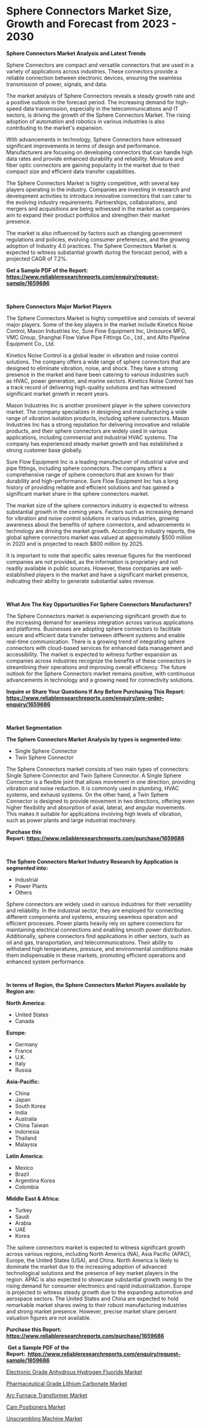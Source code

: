 <p><h1>Sphere Connectors Market Size, Growth and Forecast from 2023 - 2030</h1></p><p><strong>Sphere Connectors Market Analysis and Latest Trends</strong></p>
<p><p>Sphere Connectors are compact and versatile connectors that are used in a variety of applications across industries. These connectors provide a reliable connection between electronic devices, ensuring the seamless transmission of power, signals, and data.</p><p>The market analysis of Sphere Connectors reveals a steady growth rate and a positive outlook in the forecast period. The increasing demand for high-speed data transmission, especially in the telecommunications and IT sectors, is driving the growth of the Sphere Connectors Market. The rising adoption of automation and robotics in various industries is also contributing to the market's expansion.</p><p>With advancements in technology, Sphere Connectors have witnessed significant improvements in terms of design and performance. Manufacturers are focusing on developing connectors that can handle high data rates and provide enhanced durability and reliability. Miniature and fiber optic connectors are gaining popularity in the market due to their compact size and efficient data transfer capabilities.</p><p>The Sphere Connectors Market is highly competitive, with several key players operating in the industry. Companies are investing in research and development activities to introduce innovative connectors that can cater to the evolving industry requirements. Partnerships, collaborations, and mergers and acquisitions are being witnessed in the market as companies aim to expand their product portfolios and strengthen their market presence.</p><p>The market is also influenced by factors such as changing government regulations and policies, evolving consumer preferences, and the growing adoption of Industry 4.0 practices. The Sphere Connectors Market is expected to witness substantial growth during the forecast period, with a projected CAGR of 7.2%.</p></p>
<p><strong>Get a Sample PDF of the Report:&nbsp; <a href="https://www.reliableresearchreports.com/enquiry/request-sample/1659686">https://www.reliableresearchreports.com/enquiry/request-sample/1659686</a></strong></p>
<p>&nbsp;</p>
<p><strong>Sphere Connectors Major Market Players</strong></p>
<p><p>The Sphere Connectors Market is highly competitive and consists of several major players. Some of the key players in the market include Kinetics Noise Control, Mason Industries Inc, Sure Flow Equipment Inc, Unisource MFG, VMC Group, Shanghai Flow Valve Pipe Fittings Co., Ltd., and Allto Pipeline Equipment Co., Ltd.</p><p>Kinetics Noise Control is a global leader in vibration and noise control solutions. The company offers a wide range of sphere connectors that are designed to eliminate vibration, noise, and shock. They have a strong presence in the market and have been catering to various industries such as HVAC, power generation, and marine sectors. Kinetics Noise Control has a track record of delivering high-quality solutions and has witnessed significant market growth in recent years.</p><p>Mason Industries Inc is another prominent player in the sphere connectors market. The company specializes in designing and manufacturing a wide range of vibration isolation products, including sphere connectors. Mason Industries Inc has a strong reputation for delivering innovative and reliable products, and their sphere connectors are widely used in various applications, including commercial and industrial HVAC systems. The company has experienced steady market growth and has established a strong customer base globally.</p><p>Sure Flow Equipment Inc is a leading manufacturer of industrial valve and pipe fittings, including sphere connectors. The company offers a comprehensive range of sphere connectors that are known for their durability and high-performance. Sure Flow Equipment Inc has a long history of providing reliable and efficient solutions and has gained a significant market share in the sphere connectors market.</p><p>The market size of the sphere connectors industry is expected to witness substantial growth in the coming years. Factors such as increasing demand for vibration and noise control solutions in various industries, growing awareness about the benefits of sphere connectors, and advancements in technology are driving the market growth. According to industry reports, the global sphere connectors market was valued at approximately $500 million in 2020 and is projected to reach $800 million by 2025.</p><p>It is important to note that specific sales revenue figures for the mentioned companies are not provided, as the information is proprietary and not readily available in public sources. However, these companies are well-established players in the market and have a significant market presence, indicating their ability to generate substantial sales revenue.</p></p>
<p>&nbsp;</p>
<p><strong>What Are The Key Opportunities For Sphere Connectors Manufacturers?</strong></p>
<p><p>The Sphere Connectors market is experiencing significant growth due to the increasing demand for seamless integration across various applications and platforms. Businesses are adopting sphere connectors to facilitate secure and efficient data transfer between different systems and enable real-time communication. There is a growing trend of integrating sphere connectors with cloud-based services for enhanced data management and accessibility. The market is expected to witness further expansion as companies across industries recognize the benefits of these connectors in streamlining their operations and improving overall efficiency. The future outlook for the Sphere Connectors market remains positive, with continuous advancements in technology and a growing need for connectivity solutions.</p></p>
<p><strong>Inquire or Share Your Questions If Any Before Purchasing This Report: <a href="https://www.reliableresearchreports.com/enquiry/pre-order-enquiry/1659686">https://www.reliableresearchreports.com/enquiry/pre-order-enquiry/1659686</a></strong></p>
<p>&nbsp;</p>
<p><strong>Market Segmentation</strong></p>
<p><strong>The Sphere Connectors Market Analysis by types is segmented into:</strong></p>
<p><ul><li>Single Sphere Connector</li><li>Twin Sphere Connector</li></ul></p>
<p><p>The Sphere Connectors market consists of two main types of connectors: Single Sphere Connector and Twin Sphere Connector. A Single Sphere Connector is a flexible joint that allows movement in one direction, providing vibration and noise reduction. It is commonly used in plumbing, HVAC systems, and exhaust systems. On the other hand, a Twin Sphere Connector is designed to provide movement in two directions, offering even higher flexibility and absorption of axial, lateral, and angular movements. This makes it suitable for applications involving high levels of vibration, such as power plants and large industrial machinery.</p></p>
<p><strong>Purchase this Report:&nbsp;<a href="https://www.reliableresearchreports.com/purchase/1659686">https://www.reliableresearchreports.com/purchase/1659686</a></strong></p>
<p>&nbsp;</p>
<p><strong>The Sphere Connectors Market Industry Research by Application is segmented into:</strong></p>
<p><ul><li>Industrial</li><li>Power Plants</li><li>Others</li></ul></p>
<p><p>Sphere connectors are widely used in various industries for their versatility and reliability. In the industrial sector, they are employed for connecting different components and systems, ensuring seamless operation and efficient processes. Power plants heavily rely on sphere connectors for maintaining electrical connections and enabling smooth power distribution. Additionally, sphere connectors find applications in other sectors, such as oil and gas, transportation, and telecommunications. Their ability to withstand high temperatures, pressure, and environmental conditions make them indispensable in these markets, promoting efficient operations and enhanced system performance.</p></p>
<p>&nbsp;</p>
<p><strong>In terms of Region, the Sphere Connectors Market Players available by Region are:</strong></p>
<p>
    <p> <strong> North America: </strong>
        <ul>
            <li>United States</li>
            <li>Canada</li>
        </ul>
        </p> 
    <p> <strong> Europe: </strong>
        <ul>
            <li>Germany</li>
            <li>France</li>
            <li>U.K.</li>
            <li>Italy</li>
            <li>Russia</li>
        </ul>
        </p> 
    <p> <strong> Asia-Pacific: </strong>
        <ul>
            <li>China</li>
            <li>Japan</li>
            <li>South Korea</li>
            <li>India</li>
            <li>Australia</li>
            <li>China Taiwan</li>
            <li>Indonesia</li>
            <li>Thailand</li>
            <li>Malaysia</li>
        </ul>
        </p> 
    <p> <strong> Latin America: </strong>
        <ul>
            <li>Mexico</li>
            <li>Brazil</li>
            <li>Argentina Korea</li>
            <li>Colombia</li>
        </ul>
        </p> 
    <p> <strong> Middle East & Africa: </strong>
        <ul>
            <li>Turkey</li>
            <li>Saudi</li>
            <li>Arabia</li>
            <li>UAE</li>
            <li>Korea</li>
        </ul>
    </p>
    </p>
<p><p>The sphere connectors market is expected to witness significant growth across various regions, including North America (NA), Asia Pacific (APAC), Europe, the United States (USA), and China. North America is likely to dominate the market due to the increasing adoption of advanced technological solutions and the presence of key market players in the region. APAC is also expected to showcase substantial growth owing to the rising demand for consumer electronics and rapid industrialization. Europe is projected to witness steady growth due to the expanding automotive and aerospace sectors. The United States and China are expected to hold remarkable market shares owing to their robust manufacturing industries and strong market presence. However, precise market share percent valuation figures are not available.</p></p>
<p><strong>Purchase this Report: <a href="https://www.reliableresearchreports.com/purchase/1659686">https://www.reliableresearchreports.com/purchase/1659686</a></strong></p>
<p>&nbsp;<strong>Get a Sample PDF of the Report:&nbsp;&nbsp;<a href="https://www.reliableresearchreports.com/enquiry/request-sample/1659686">https://www.reliableresearchreports.com/enquiry/request-sample/1659686</a></strong></p>
<p><strong></strong></p>
<p><p><a href="https://www.linkedin.com/pulse/electronic-grade-anhydrous-hydrogen-fluoride-market-size/">Electronic Grade Anhydrous Hydrogen Fluoride Market</a></p><p><a href="https://www.linkedin.com/pulse/pharmaceutical-grade-lithium-carbonate-market-share/">Pharmaceutical Grade Lithium Carbonate Market</a></p><p><a href="https://medium.com/@donaldmendez2018/arc-furnace-transformer-market-size-growth-forecast-2023-2030-16c51e623108">Arc Furnace Transformer Market</a></p><p><a href="https://medium.com/@kennethjensen27/cam-positioners-market-size-growth-forecast-2023-2030-6c07f8e17598">Cam Positioners Market</a></p><p><a href="https://www.linkedin.com/pulse/decoding-unscrambling-machine-market-deep-dive-latest/">Unscrambling Machine Market</a></p></p>